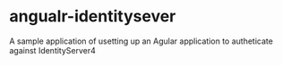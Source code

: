 # angualr-identitysever
A sample application of usetting up an Agular application to autheticate against IdentityServer4
